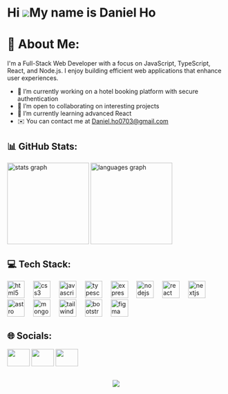 Hi ![](https://user-images.githubusercontent.com/18350557/176309783-0785949b-9127-417c-8b55-ab5a4333674e.gif)My name is Daniel Ho
=================================================================================================================================

# 💫 About Me:
I'm a Full-Stack Web Developer with a focus on JavaScript, TypeScript, React, and Node.js. I enjoy building efficient web applications that enhance user experiences.

* 🔭 I’m currently working on a hotel booking platform with secure authentication
* 🤝 I’m open to collaborating on interesting projects
* 🌱 I’m currently learning advanced React
* ✉️ You can contact me at [Daniel.ho0703@gmail.com](mailto:Daniel.ho0703@gmail.com)

## 📊 GitHub Stats:
<div align="left">
  <img src="https://github-readme-stats.vercel.app/api?username=Daniel-ho986&hide_title=false&hide_rank=false&show_icons=true&include_all_commits=false&count_private=true&disable_animations=false&theme=tokyonight&locale=en&hide_border=false" height="189" alt="stats graph"  />
  <img src="https://github-readme-stats.vercel.app/api/top-langs?username=Daniel-ho986&locale=en&hide_title=false&layout=compact&card_width=320&langs_count=5&theme=tokyonight&hide_border=false" height="189" alt="languages graph"  />
</div>

## 💻 Tech Stack:

<div align="left">
  <img src="https://cdn.jsdelivr.net/gh/devicons/devicon/icons/html5/html5-original.svg" height="40" alt="html5 logo"  />
  <img width="12" />
  <img src="https://cdn.jsdelivr.net/gh/devicons/devicon/icons/css3/css3-original.svg" height="40" alt="css3 logo"  />
  <img width="12" />
  <img src="https://cdn.jsdelivr.net/gh/devicons/devicon/icons/javascript/javascript-plain.svg" height="40" alt="javascript logo"  />
  <img width="12" />
  <img src="https://cdn.jsdelivr.net/gh/devicons/devicon/icons/typescript/typescript-original.svg" height="40" alt="typescript logo"  />
  <img width="12" />
  <img src="https://cdn.jsdelivr.net/gh/devicons/devicon/icons/express/express-original.svg" height="40" alt="express logo"  />
  <img width="12" />
  <img src="https://cdn.simpleicons.org/nodedotjs/339933" height="40" alt="nodejs logo"  />
  <img width="12" />
  <img src="https://cdn.jsdelivr.net/gh/devicons/devicon/icons/react/react-original.svg" height="40" alt="react logo"  />
  <img width="12" />
  <img src="https://cdn.jsdelivr.net/gh/devicons/devicon/icons/nextjs/nextjs-original.svg" height="40" alt="nextjs logo"  />
  <img width="12" />
  <img src="https://cdn.simpleicons.org/astro/FF5D01" height="40" alt="astro logo"  />
  <img width="12" />
  <img src="https://cdn.jsdelivr.net/gh/devicons/devicon/icons/mongodb/mongodb-original.svg" height="40" alt="mongodb logo"  />
  <img width="12" />
  <img src="https://cdn.simpleicons.org/tailwindcss/06B6D4" height="40" alt="tailwindcss logo"  />
  <img width="12" />
  <img src="https://cdn.jsdelivr.net/gh/devicons/devicon/icons/bootstrap/bootstrap-original.svg" height="40" alt="bootstrap logo"  />
  <img width="12" />
  <img src="https://cdn.jsdelivr.net/gh/devicons/devicon/icons/figma/figma-original.svg" height="40" alt="figma logo"  />
</div>

## 🌐 Socials:

<div align="left"> 
  <a href="https://www.linkedin.com/in/daniel-ho7/" target="_blank" rel="noreferrer"><img src="https://raw.githubusercontent.com/maurodesouza/profile-readme-generator/master/src/assets/icons/social/linkedin/default.svg" width="52" height="40" /></a>  
  <a href="https://www.instagram.com/daniel7399/" target="_blank" rel="noreferrer"><img src="https://raw.githubusercontent.com/maurodesouza/profile-readme-generator/master/src/assets/icons/social/instagram/default.svg" width="52" height="40" /></a> 
  <a href="https://discord.com/users/KC23X" target="_blank" rel="noreferrer"><img src="https://raw.githubusercontent.com/maurodesouza/profile-readme-generator/master/src/assets/icons/social/discord/default.svg" width="52" height="40" /></a>  </div>

##
<p align="center">
  <img src="https://profile-counter.glitch.me/Daniel-ho986/count.svg?"  />
</p>




